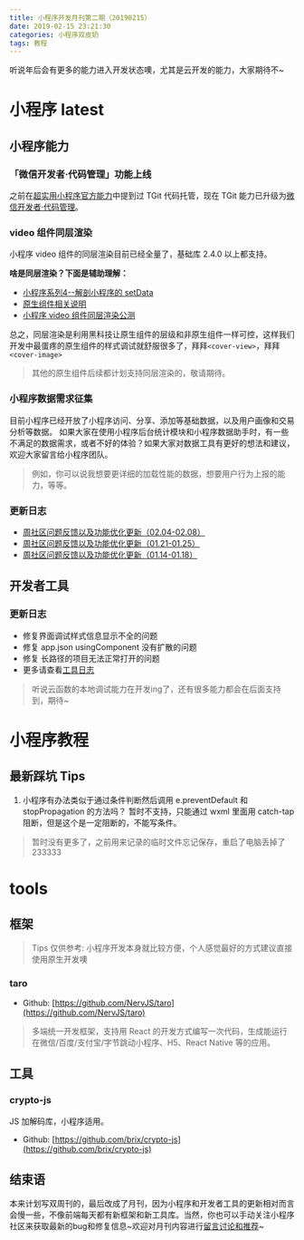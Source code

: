 ```yaml
---
title: 小程序开发月刊第二期（20190215）
date: 2019-02-15 23:21:30
categories: 小程序双皮奶
tags: 教程
---
```

听说年后会有更多的能力进入开发状态噢，尤其是云开发的能力，大家期待不~
<!--more-->

# 小程序 latest
## 小程序能力
### 「微信开发者·代码管理」功能上线
之前在[超实用小程序官方能力](https://godbasin.github.io/2019/01/10/wxapp-official-functions/)中提到过 TGit 代码托管，现在 TGit 能力已升级为[微信开发者·代码管理](https://developers.weixin.qq.com/miniprogram/dev/devtools/wechatvcs.html)。

### video 组件同层渲染
小程序 video 组件的同层渲染目前已经全量了，基础库 2.4.0 以上都支持。

**啥是同层渲染？下面是辅助理解：**
- [小程序系列4--解剖小程序的 setData](https://godbasin.github.io/2018/10/05/wxapp-set-data/)
- [原生组件相关说明](https://developers.weixin.qq.com/miniprogram/dev/component/native-component.html)
- [小程序 video 组件同层渲染公测](https://developers.weixin.qq.com/community/develop/doc/000aa28d030f60a3c4183eecb5d801)

总之，同层渲染是利用黑科技让原生组件的层级和非原生组件一样可控，这样我们开发中最蛋疼的原生组件的样式调试就舒服很多了，拜拜`<cover-view>`，拜拜`<cover-image>`

> 其他的原生组件后续都计划支持同层渲染的，敬请期待。

### 小程序数据需求征集
目前小程序已经开放了小程序访问、分享、添加等基础数据，以及用户画像和交易分析等数据。
如果大家在使用小程序后台统计模块和小程序数据助手时，有一些不满足的数据需求，或者不好的体验？如果大家对数据工具有更好的想法和建议，欢迎大家留言给小程序团队。

> 例如，你可以说我想要更详细的加载性能的数据，想要用户行为上报的能力，等等。

### 更新日志
- [周社区问题反馈以及功能优化更新（02.04-02.08）](https://developers.weixin.qq.com/community/develop/doc/000ae8f2264c6855e718440a95b801)
- [周社区问题反馈以及功能优化更新（01.21-01.25）](https://developers.weixin.qq.com/community/develop/doc/000c8a1f334310a3ab08a7ab950801)
- [周社区问题反馈以及功能优化更新（01.14-01.18）](https://developers.weixin.qq.com/community/develop/doc/0006a6e1b50c20cb18081c56d5bc01)

## 开发者工具
### 更新日志
- 修复界面调试样式信息显示不全的问题
- 修复 app.json usingComponent 没有扩散的问题
- 修复 长路径的项目无法正常打开的问题
- 更多请查看[工具日志](https://developers.weixin.qq.com/miniprogram/dev/devtools/uplog.html)

> 听说云函数的本地调试能力在开发ing了，还有很多能力都会在后面支持到，期待~

# 小程序教程

## 最新踩坑 Tips
1. 小程序有办法类似于通过条件判断然后调用 e.preventDefault 和 stopPropagation 的方法吗？
暂时不支持，只能通过 wxml 里面用 catch-tap 阻断，但是这个是一定阻断的，不能写条件。

> 暂时没有更多了，之前用来记录的临时文件忘记保存，重启了电脑丢掉了233333

# tools
## 框架
> Tips 仅供参考: 小程序开发本身就比较方便，个人感觉最好的方式建议直接使用原生开发噢

### taro
- Github: [https://github.com/NervJS/taro](https://github.com/NervJS/taro)
> 多端统一开发框架，支持用 React 的开发方式编写一次代码，生成能运行在微信/百度/支付宝/字节跳动小程序、H5、React Native 等的应用。

## 工具
### crypto-js
JS 加解码库，小程序适用。
- Github: [https://github.com/brix/crypto-js](https://github.com/brix/crypto-js)

## 结束语
本来计划写双周刊的，最后改成了月刊，因为小程序和开发者工具的更新相对而言会慢一些，不像前端每天都有新框架和新工具库。当然，你也可以手动关注小程序社区来获取最新的bug和修复信息~欢迎对月刊内容进行[留言讨论和推荐](https://github.com/godbasin/godbasin.github.io/issues/15)~